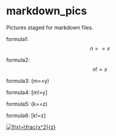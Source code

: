 # markdown_pics

Pictures staged for markdown files.

<script type="text/javascript" async src="https://cdn.mathjax.org/mathjax/latest/MathJax.js?config=TeX-MML-AM_CHTML"> </script>

formula1: $$n==x$$

formula2: $$n!=x$$

formula3: (m==y)

formula4: [m!=y]

formula5: \(k==z\)

formula6: \[k!=z\]

<a href="http://www.codecogs.com/eqnedit.php?latex=f(x)=\frac{x^2}{z}" target="_blank"><img src="http://latex.codecogs.com/gif.latex?f(x)=\frac{x^2}{z}" title="f(x)=\frac{x^2}{z}" /></a>
